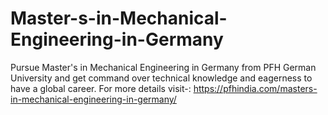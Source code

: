 # Master-s-in-Mechanical-Engineering-in-Germany
Pursue Master's in Mechanical Engineering in Germany from PFH German University and get command over technical knowledge and eagerness to have a global career. For more details visit-: https://pfhindia.com/masters-in-mechanical-engineering-in-germany/
